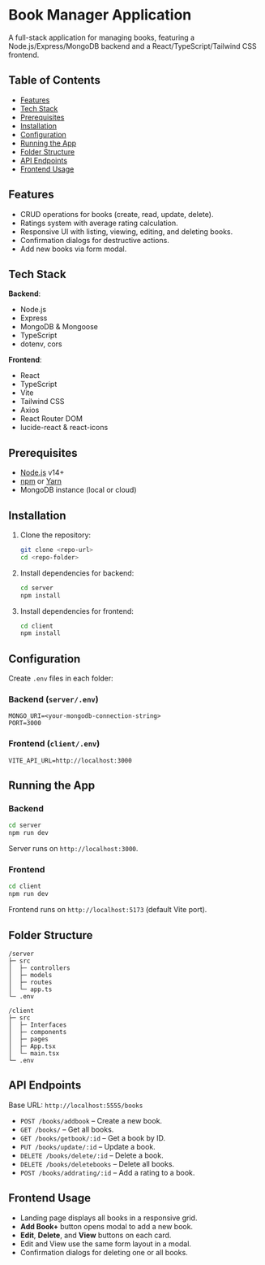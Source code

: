 # Book Manager Application

A full-stack application for managing books, featuring a Node.js/Express/MongoDB backend and a React/TypeScript/Tailwind CSS frontend.

## Table of Contents

- [Features](#features)
- [Tech Stack](#tech-stack)
- [Prerequisites](#prerequisites)
- [Installation](#installation)
- [Configuration](#configuration)
- [Running the App](#running-the-app)
- [Folder Structure](#folder-structure)
- [API Endpoints](#api-endpoints)
- [Frontend Usage](#frontend-usage)

## Features

- CRUD operations for books (create, read, update, delete).
- Ratings system with average rating calculation.
- Responsive UI with listing, viewing, editing, and deleting books.
- Confirmation dialogs for destructive actions.
- Add new books via form modal.

## Tech Stack

**Backend**:

- Node.js
- Express
- MongoDB & Mongoose
- TypeScript
- dotenv, cors

**Frontend**:

- React
- TypeScript
- Vite
- Tailwind CSS
- Axios
- React Router DOM
- lucide-react & react-icons

## Prerequisites

- [Node.js](https://nodejs.org/) v14+
- [npm](https://www.npmjs.com/) or [Yarn](https://yarnpkg.com/)
- MongoDB instance (local or cloud)

## Installation

1. Clone the repository:

   ```bash
   git clone <repo-url>
   cd <repo-folder>
   ```

2. Install dependencies for backend:

   ```bash
   cd server
   npm install
   ```

3. Install dependencies for frontend:

   ```bash
   cd client
   npm install
   ```

## Configuration

Create `.env` files in each folder:

### Backend (`server/.env`)

```dotenv
MONGO_URI=<your-mongodb-connection-string>
PORT=3000
```

### Frontend (`client/.env`)

```dotenv
VITE_API_URL=http://localhost:3000
```

## Running the App

### Backend

```bash
cd server
npm run dev
```

Server runs on `http://localhost:3000`.

### Frontend

```bash
cd client
npm run dev
```

Frontend runs on `http://localhost:5173` (default Vite port).

## Folder Structure

```
/server
├─ src
│  ├─ controllers
│  ├─ models
│  ├─ routes
│  └─ app.ts
└─ .env

/client
├─ src
│  ├─ Interfaces
│  ├─ components
│  ├─ pages
│  ├─ App.tsx
│  └─ main.tsx
└─ .env
```

## API Endpoints

Base URL: `http://localhost:5555/books`

- `POST /books/addbook` – Create a new book.
- `GET /books/` – Get all books.
- `GET /books/getbook/:id` – Get a book by ID.
- `PUT /books/update/:id` – Update a book.
- `DELETE /books/delete/:id` – Delete a book.
- `DELETE /books/deletebooks` – Delete all books.
- `POST /books/addrating/:id` – Add a rating to a book.

## Frontend Usage

- Landing page displays all books in a responsive grid.
- **Add Book+** button opens modal to add a new book.
- **Edit**, **Delete**, and **View** buttons on each card.
- Edit and View use the same form layout in a modal.
- Confirmation dialogs for deleting one or all books.
